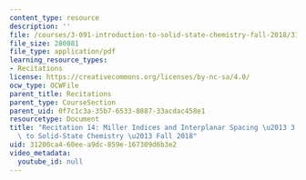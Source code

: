 ```yaml
---
content_type: resource
description: ''
file: /courses/3-091-introduction-to-solid-state-chemistry-fall-2018/31200ca460eea9dc859e167309d6b3e2_MIT3_091F18_REC14.pdf
file_size: 280081
file_type: application/pdf
learning_resource_types:
- Recitations
license: https://creativecommons.org/licenses/by-nc-sa/4.0/
ocw_type: OCWFile
parent_title: Recitations
parent_type: CourseSection
parent_uid: 0f7c1c3a-35b7-6533-8887-33acdac458e1
resourcetype: Document
title: "Recitation 14: Miller Indices and Interplanar Spacing \u2013 3.091 Introduction\
  \ to Solid-State Chemistry \u2013 Fall 2018"
uid: 31200ca4-60ee-a9dc-859e-167309d6b3e2
video_metadata:
  youtube_id: null
---
```

